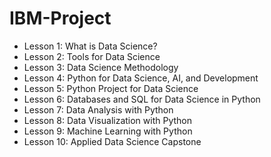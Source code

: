 # IBM-Project
- Lesson 1: What is Data Science?
- Lesson 2: Tools for Data Science
- Lesson 3: Data Science Methodology
- Lesson 4: Python for Data Science, AI, and Development
- Lesson 5: Python Project for Data Science
- Lesson 6: Databases and SQL for Data Science in Python
- Lesson 7: Data Analysis with Python
- Lesson 8: Data Visualization with Python
- Lesson 9: Machine Learning with Python
- Lesson 10: Applied Data Science Capstone
